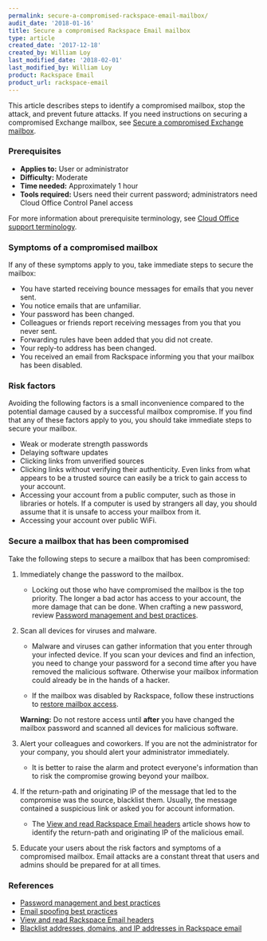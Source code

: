 ```yaml
---
permalink: secure-a-compromised-rackspace-email-mailbox/
audit_date: '2018-01-16'
title: Secure a compromised Rackspace Email mailbox
type: article
created_date: '2017-12-18'
created_by: William Loy
last_modified_date: '2018-02-01'
last_modified_by: William Loy
product: Rackspace Email
product_url: rackspace-email
---
```


This article describes steps to identify a compromised mailbox, stop the attack, and prevent future attacks. If you need instructions on securing a compromised Exchange mailbox, see [Secure a compromised Exchange mailbox](/how-to/secure-a-compromised-exchange-mailbox).

### Prerequisites

- **Applies to:** User or administrator
- **Difficulty:** Moderate
- **Time needed:** Approximately 1 hour
- **Tools required:**  Users need their current password; administrators need Cloud Office Control Panel access

For more information about prerequisite terminology, see [Cloud Office support terminology](/how-to/cloud-office-support-terminology/).


### Symptoms of a compromised mailbox


If any of these symptoms apply to you, take immediate steps to secure the mailbox:

- You have started receiving bounce messages for emails that you never sent.
- You notice emails that are unfamiliar.
- Your password has been changed.
- Colleagues or friends report receiving messages from you that you never sent.   
- Forwarding rules have been added that you did not create.
- Your reply-to address has been changed.
- You received an email from Rackspace informing you that your mailbox has been disabled.

### Risk factors

Avoiding the following factors is a small inconvenience compared to the potential damage caused by a successful mailbox compromise. If you find that any of these factors apply to you, you should take immediate steps to secure your mailbox.

- Weak or moderate strength passwords
- Delaying software updates
- Clicking links from unverified sources
- Clicking links without verifying their authenticity. Even links from what appears to be a trusted source can easily be a trick to gain access to your account.
- Accessing your account from a public computer, such as those in libraries or hotels. If a computer is used by strangers all day, you should assume that it is unsafe to access your mailbox from it.
- Accessing your account over public WiFi.

### Secure a mailbox that has been compromised

Take the following steps to secure a mailbox that has been compromised:

1. Immediately change the password to the mailbox.

    - Locking out those who have compromised the mailbox is the top priority. The longer a bad actor has access to your account, the more damage that can be done.  When crafting a new password, review [Password management and best practices](/how-to/password-management-and-best-practices/#password-best-practices).

2. Scan all devices for viruses and malware.

    - Malware and viruses can gather information that you enter through your infected device. If you scan your devices and find an infection, you need to change your password for a second time after you have removed the malicious software. Otherwise your mailbox information could already be in the hands of a hacker.

    - If the mailbox was disabled by Rackspace, follow these instructions to [restore mailbox access](/how-to/block-or-restore-rackspace-email-access/#restore-mailbox-access).

    **Warning:** Do not restore access until **after** you have changed the mailbox password and scanned all devices for malicious software.

3. Alert your colleagues and coworkers. If you are not the administrator for your company, you should alert your administrator immediately.

    - It is better to raise the alarm and protect everyone's information than to risk the compromise growing beyond your mailbox.

4. If the return-path and originating IP of the message that led to the compromise was the source, blacklist them. Usually, the message contained a suspicious link or asked you for account information.

   - The [View and read Rackspace Email headers](/how-to/view-and-read-rackspace-email-headers) article shows how to identify the return-path and originating IP of the malicious email.

5. Educate your users about the risk factors and symptoms of a compromised mailbox. Email attacks are a constant threat that users and admins should be prepared for at all times.



### References

- [Password management and best practices](/how-to/password-management-and-best-practices/#password-best-practices)
- [Email spoofing best practices](/how-to/email-spoofing-best-practices)
- [View and read Rackspace Email headers](/how-to/view-and-read-rackspace-email-headers)
- [Blacklist addresses, domains, and IP addresses in Rackspace email](/how-to/blacklist-addresses-domains-and-ip-addresses-in-rackspace-email)
